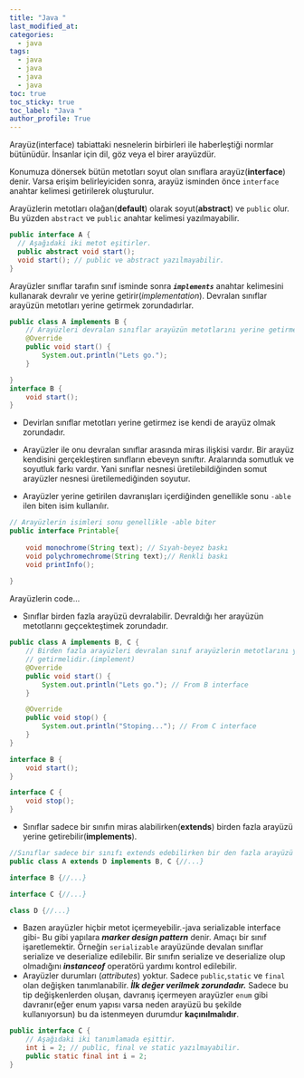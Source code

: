 ```yaml
---
title: "Java "
last_modified_at:
categories:
  - java
tags:
  - java  
  - java  
  - java 
  - java 
toc: true
toc_sticky: true
toc_label: "Java "
author_profile: True
---
```


 Arayüz(interface) tabiattaki nesnelerin birbirleri ile haberleştiği normlar bütünüdür. İnsanlar için dil, göz veya el birer arayüzdür.

Konumuza dönersek bütün metotları soyut olan sınıflara arayüz(**interface**) denir. Varsa erişim belirleyiciden sonra,  arayüz isminden önce `interface` anahtar kelimesi getirilerek oluşturulur.

Arayüzlerin metotları olağan(**default**) olarak soyut(**abstract**) ve `public` olur. Bu yüzden `abstract` ve `public` anahtar kelimesi yazılmayabilir. 

```java
public interface A {
  // Aşağıdaki iki metot eşitirler.  
  public abstract void start();
  void start(); // public ve abstract yazılmayabilir.
}
```

Arayüzler sınıflar tarafın sınıf isminde sonra ***`implements`*** anahtar kelimesini kullanarak devralır ve yerine getirir(*implementation*). Devralan sınıflar arayüzün metotları yerine getirmek zorundadırlar.

```java
public class A implements B {
	// Arayüzleri devralan sınıflar arayüzün metotlarını yerine getirmelidir.(implement)
	@Override
	public void start() {
		System.out.println("Lets go.");
	}

}
interface B {
	void start();
}
```

- Devirlan sınıflar metotları yerine getirmez ise kendi de arayüz olmak zorundadır.

- Arayüzler ile onu devralan sınıflar arasında miras ilişkisi vardır. Bir arayüz kendisini gerçekleştiren sınıfların ebeveyn sınıftır. Aralarında somutluk ve soyutluk farkı vardır. Yani sınıflar nesnesi üretilebildiğinden somut arayüzler nesnesi üretilemediğinden soyutur.

- Arayüzler yerine getirilen davranışları içerdiğinden genellikle sonu `-able` ilen biten isim kullanılır.

```java
// Arayüzlerin isimleri sonu genellikle -able biter
public interface Printable{
	
	void monochrome(String text); // Sıyah-beyez baskı
	void polychromechrome(String text);// Renkli baskı
	void printInfo();
	
}
```

Arayüzlerin code...

- Sınıflar birden fazla arayüzü devralabilir. Devraldığı her arayüzün metotlarını geçcekteştimek zorundadır.

```java
public class A implements B, C {
	// Birden fazla arayüzleri devralan sınıf arayüzlerin metotlarını yerine
	// getirmelidir.(implement)
	@Override
	public void start() {
		System.out.println("Lets go."); // From B interface
	}

	@Override
	public void stop() {
		System.out.println("Stoping..."); // From C interface
	}
}

interface B {
	void start();
}

interface C {
	void stop();
}
```

- Sınıflar sadece bir sınıfın miras alabilirken(**extends**) birden fazla arayüzü yerine getirebilir(**implements**). 

```java
//Sınıflar sadece bir sınıfı extends edebilirken bir den fazla arayüzü yerine gecçekleştırebilir.
public class A extends D implements B, C {//...}

interface B {//...}

interface C {//...}

class D {//...}
```

- Bazen arayüzler hiçbir metot içermeyebilir.-java serializable interface gibi- Bu gibi yapılara ***marker design pattern*** denir. Amaçı bir sınıf işaretlemektir. Örneğin `serializable` arayüzünde devalan sınıflar serialize ve deserialize edilebilir. Bir sınıfın serialize ve deserialize olup olmadığını ***instanceof*** operatörü yardımı kontrol edilebilir.
- Arayüzler durumları (*attributes*) yoktur. Sadece `public`,`static` ve `final` olan değişken tanımlanabilir. ***İlk değer verilmek zorundadır.*** Sadece bu tip değişkenlerden oluşan, davranış içermeyen arayüzler `enum` gibi davranır(eğer enum yapısı varsa neden  arayüzü bu şekilde kullanıyorsun) bu da istenmeyen durumdur **kaçınılmalıdır**.

```java
public interface C {
    // Aşağıdaki iki tanımlamada eşittir.
	int i = 2; // public, final ve static yazılmayabilir.
    public static final int i = 2;
}
```

